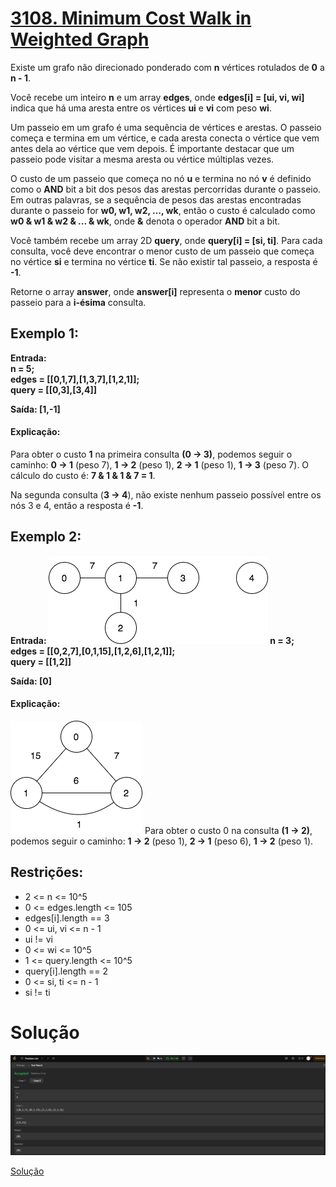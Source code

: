 # [3108. Minimum Cost Walk in Weighted Graph](https://leetcode.com/problems/minimum-cost-walk-in-weighted-graph/description/)

Existe um grafo não direcionado ponderado com **n** vértices rotulados de **0** a **n - 1**.

Você recebe um inteiro **n** e um array **edges**, onde **edges[i] = [ui, vi, wi]** indica que há uma aresta entre os vértices **ui** e **vi** com peso **wi**.

Um passeio em um grafo é uma sequência de vértices e arestas. O passeio começa e termina em um vértice, e cada aresta conecta o vértice que vem antes dela ao vértice que vem depois. É importante destacar que um passeio pode visitar a mesma aresta ou vértice múltiplas vezes.

O custo de um passeio que começa no nó **u** e termina no nó **v** é definido como o **AND** bit a bit dos pesos das arestas percorridas durante o passeio. Em outras palavras, se a sequência de pesos das arestas encontradas durante o passeio for **w0, w1, w2, ..., wk**, então o custo é calculado como **w0 & w1 & w2 & ... & wk**, onde **&** denota o operador **AND** bit a bit.

Você também recebe um array 2D **query**, onde **query[i] = [si, ti]**. Para cada consulta, você deve encontrar o menor custo de um passeio que começa no vértice **si** e termina no vértice **ti**. Se não existir tal passeio, a resposta é **-1**.

Retorne o array **answer**, onde **answer[i]** representa o **menor** custo do passeio para a **i-ésima** consulta.

## Exemplo 1:

**Entrada:  
n = 5; <br>
edges = [[0,1,7],[1,3,7],[1,2,1]]; <br>
query = [[0,3],[3,4]]**

**Saída: [1,-1]**

#### Explicação:
Para obter o custo **1** na primeira consulta **(0 → 3)**, podemos seguir o caminho:
**0 → 1** (peso 7), **1 → 2** (peso 1), **2 → 1** (peso 1), **1 → 3** (peso 7).
O cálculo do custo é: **7 & 1 & 1 & 7 = 1**.

Na segunda consulta (**3 → 4**), não existe nenhum passeio possível entre os nós 3 e 4, então a resposta é **-1**.

## Exemplo 2:

**Entrada: 
![Grafo exemplo 1](https://github.com/projeto-de-algoritmos-2025/Grafos1_ExerciciosResolvidos-Leetcode/blob/main/Problema_3108/img/explicacao1.png)
n = 3; <br>
edges = [[0,2,7],[0,1,15],[1,2,6],[1,2,1]]; <br>
query = [[1,2]]**

**Saída: [0]**

#### Explicação: 
![Grafo exemplo 2](https://github.com/projeto-de-algoritmos-2025/Grafos1_ExerciciosResolvidos-Leetcode/blob/main/Problema_3108/img/explicacao2.png)
Para obter o custo 0 na consulta **(1 → 2)**, podemos seguir o caminho:
**1 → 2** (peso 1), **2 → 1** (peso 6), **1 → 2** (peso 1).

## Restrições:
- 2 <= n <= 10^5
- 0 <= edges.length <= 105
- edges[i].length == 3
- 0 <= ui, vi <= n - 1
- ui != vi
- 0 <= wi <= 10^5
- 1 <= query.length <= 10^5
- query[i].length == 2
- 0 <= si, ti <= n - 1
- si != ti


# Solução
![Problema 3108](https://github.com/projeto-de-algoritmos-2025/Grafos1_ExerciciosResolvidos-Leetcode/blob/main/Problema_3108/img/MinCost.png)

[Solução](problema3108.py)